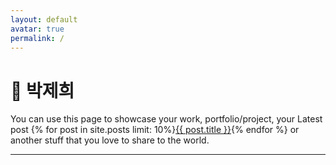 ```yaml
---
layout: default
avatar: true
permalink: /
---
```

# 🚀 박제희
You can use this page to showcase your work, portfolio/project, your Latest post {% for post in site.posts limit: 10%}<a href="{{ post.url | prepend: site.baseurl }}">{{ post.title }}</a>{% endfor %} or another stuff that you love to share to the world.

---
